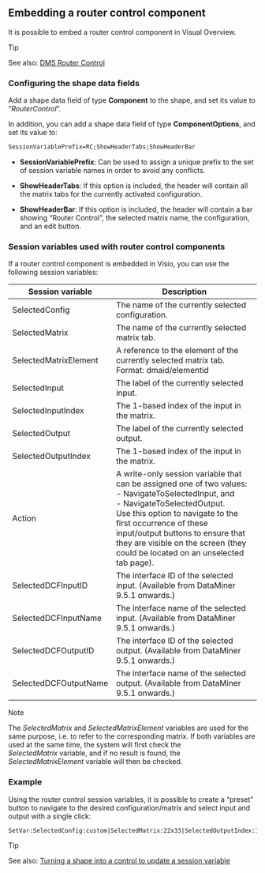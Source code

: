 ## Embedding a router control component

It is possible to embed a router control component in Visual Overview.

> [!TIP]
> See also:
> [DMS Router Control](../../part_4/RouterControl/RouterControl.md#dms-router-control)

### Configuring the shape data fields

Add a shape data field of type **Component** to the shape, and set its value to “*RouterControl*”.

In addition, you can add a shape data field of type **ComponentOptions**, and set its value to:

```txt
SessionVariablePrefix=RC;ShowHeaderTabs;ShowHeaderBar
```

- **SessionVariablePrefix**: Can be used to assign a unique prefix to the set of session variable names in order to avoid any conflicts.

- **ShowHeaderTabs**: If this option is included, the header will contain all the matrix tabs for the currently activated configuration.

- **ShowHeaderBar**: If this option is included, the header will contain a bar showing “Router Control”, the selected matrix name, the configuration, and an edit button.

### Session variables used with router control components

If a router control component is embedded in Visio, you can use the following session variables:

| Session variable      | Description                                                                                                                                                                                                                                                                                                                                                                                                                                                     |
|-----------------------|-----------------------------------------------------------------------------------------------------------------------------------------------------------------------------------------------------------------------------------------------------------------------------------------------------------------------------------------------------------------------------------------------------------------------------------------------------------------|
| SelectedConfig        | The name of the currently selected configuration.                                                                                                                                                                                                                                                                                                                                                                                                               |
| SelectedMatrix        | The name of the currently selected matrix tab.                                                                                                                                                                                                                                                                                                                                                                                                                  |
| SelectedMatrixElement | A reference to the element of the currently selected matrix tab.<br> Format: dmaid/elementid                                                                                                                                                                                                                                                                                                                                                                    |
| SelectedInput         | The label of the currently selected input.                                                                                                                                                                                                                                                                                                                                                                                                                      |
| SelectedInputIndex    | The 1-based index of the input in the matrix.                                                                                                                                                                                                                                                                                                                                                                                                                   |
| SelectedOutput        | The label of the currently selected output.                                                                                                                                                                                                                                                                                                                                                                                                                     |
| SelectedOutputIndex   | The 1-based index of the input in the matrix.                                                                                                                                                                                                                                                                                                                                                                                                                   |
| Action                | A write-only session variable that can be assigned one of two values:<br> -  NavigateToSelectedInput, and<br> -  NavigateToSelectedOutput.<br> Use this option to navigate to the first occurrence of these input/output buttons to ensure that they are visible on the screen (they could be located on an unselected tab page). |
| SelectedDCFInputID    | The interface ID of the selected input. (Available from DataMiner 9.5.1 onwards.)                                                                                                                                                                                                                                                                                                                                                                               |
| SelectedDCFInputName  | The interface name of the selected input. (Available from DataMiner 9.5.1 onwards.)                                                                                                                                                                                                                                                                                                                                                                             |
| SelectedDCFOutputID   | The interface ID of the selected output. (Available from DataMiner 9.5.1 onwards.)                                                                                                                                                                                                                                                                                                                                                                              |
| SelectedDCFOutputName | The interface name of the selected output. (Available from DataMiner 9.5.1 onwards.)                                                                                                                                                                                                                                                                                                                                                                            |

> [!NOTE]
> The *SelectedMatrix* and *SelectedMatrixElement* variables are used for the same purpose, i.e. to refer to the corresponding matrix. If both variables are used at the same time, the system will first check the *SelectedMatrix* variable, and if no result is found, the *SelectedMatrixElement* variable will then be checked.

### Example

Using the router control session variables, it is possible to create a “preset” button to navigate to the desired configuration/matrix and select input and output with a single click:

```txt
SetVar:SelectedConfig:custom|SelectedMatrix:22x33|SelectedOutputIndex:1| SelectedInputIndex:1|Action:NavigateToSelectedInput| Action:NavigateToSelectedOutput
```

> [!TIP]
> See also:
> [Turning a shape into a control to update a session variable](Turning_a_shape_into_a_control_to_update_a_session_variable.md)
